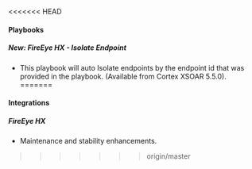 
<<<<<<< HEAD
#### Playbooks
##### New: FireEye HX - Isolate Endpoint 
- This playbook will auto Isolate endpoints by the endpoint id that was provided in the playbook. (Available from Cortex XSOAR 5.5.0).
=======
#### Integrations
##### FireEye HX
- Maintenance and stability enhancements.
>>>>>>> origin/master
